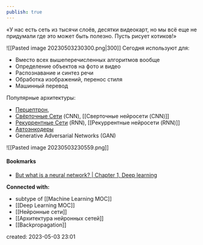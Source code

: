 ```yaml
---
publish: true
---
```


«У нас есть сеть из тысячи слоёв, десятки видеокарт, но мы всё еще не придумали где это может быть полезно. Пусть рисует котиков!»

![[Pasted image 20230503230300.png|300]]
Сегодня используют для:
-   Вместо всех вышеперечисленных алгоритмов вообще
-   Определение объектов на фото и видео
-   Распознавание и синтез речи
-   Обработка изображений, перенос стиля
-   Машинный перевод

Популярные архитектуры:
- [Перцептрон](https://ru.wikipedia.org/wiki/%D0%9F%D0%B5%D1%80%D1%86%D0%B5%D0%BF%D1%82%D1%80%D0%BE%D0%BD), 
- [Свёрточные Сети](https://ru.wikipedia.org/wiki/%D0%A1%D0%B2%D1%91%D1%80%D1%82%D0%BE%D1%87%D0%BD%D0%B0%D1%8F_%D0%BD%D0%B5%D0%B9%D1%80%D0%BE%D0%BD%D0%BD%D0%B0%D1%8F_%D1%81%D0%B5%D1%82%D1%8C) (CNN),  [[Сверточные нейросети (CNN)]]
- [Рекуррентные Сети](https://ru.wikipedia.org/wiki/%D0%A0%D0%B5%D0%BA%D1%83%D1%80%D1%80%D0%B5%D0%BD%D1%82%D0%BD%D0%B0%D1%8F_%D0%BD%D0%B5%D0%B9%D1%80%D0%BE%D0%BD%D0%BD%D0%B0%D1%8F_%D1%81%D0%B5%D1%82%D1%8C) (RNN),  [[Рекуррентные нейросети (RNN)]]
- [Автоэнкодеры](https://ru.wikipedia.org/wiki/%D0%90%D0%B2%D1%82%D0%BE%D0%BA%D0%BE%D0%B4%D0%B8%D1%80%D0%BE%D0%B2%D1%89%D0%B8%D0%BA)
- Generative Adversarial Networks (GAN)

![[Pasted image 20230503230559.png]]




#### Bookmarks
- [But what is a neural network? | Chapter 1, Deep learning](https://www.youtube.com/watch?v=aircAruvnKk)


**Connected with:**
- subtype of [[Machine Learning MOC]]
- [[Deep Learning MOC]]
- [[Нейронные сети]]
- [[Архитектура нейронных сетей]]
- [[Backpropagation]]



created: 2023-05-03 23:01